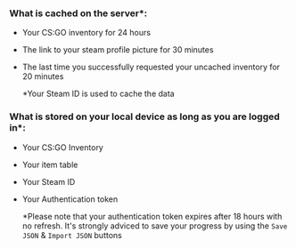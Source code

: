 ### What is cached on the server\*:

- Your CS:GO inventory for 24 hours
- The link to your steam profile picture for 30 minutes
- The last time you successfully requested your uncached inventory for 20 minutes

  \*Your Steam ID is used to cache the data

### What is stored on your local device as long as you are logged in\*:

- Your CS:GO Inventory
- Your item table
- Your Steam ID
- Your Authentication token

  \*Please note that your authentication token expires after 18 hours with no refresh. It's strongly adviced to save your progress by using the `Save JSON` & `Import JSON` buttons

